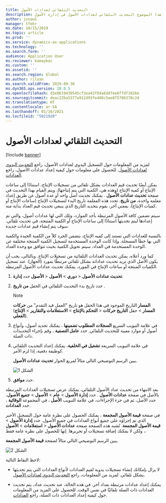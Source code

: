 ```yaml
---
title: التحديث التلقائي لعدادات الأصول
description: يصف هذا الموضوع التحديث التلقائي لعدادات الأصول‬ في إدارة الأصول.
author: josaw1
manager: tfehr
ms.date: 10/15/2019
ms.topic: article
ms.prod: ''
ms.service: dynamics-ax-applications
ms.technology: ''
ms.search.form: ''
audience: Application User
ms.reviewer: kamaybac
ms.custom: ''
ms.assetid: ''
ms.search.region: Global
ms.author: riluan
ms.search.validFrom: 2019-09-30
ms.dyn365.ops.version: 10.0.5
ms.openlocfilehash: d3e8619439545cf3ea42f84a6dd7ee6ffdf1026e
ms.sourcegitcommit: deac22ba5377a912d93fe408c5ae875706378c2d
ms.translationtype: HT
ms.contentlocale: ar-SA
ms.lasthandoff: 01/16/2021
ms.locfileid: "5021920"
---
```

# <a name="automatic-update-of-asset-counters"></a>التحديث التلقائي لعدادات الأصول

[!include [banner](../../includes/banner.md)]

لمزيد من المعلومات حول التسجيل اليدوي لعدادات الأصول، راجع [التحديث اليدوي لعدادات الأصول](../work-orders/manual-update-of-asset-counters.md). للحصول علي معلومات حول كيفية إعداد عدادات الأصول، راجع [العدادات](../setup-for-objects/counters.md).

يمكن أيضًا تحديث قيم العدادات بشكل تلقائي من تسجيلات الإنتاج، استنادًا إلى ساعات الإنتاج أو كمية الإنتاج (وهذه هي، الكمية التي يتم إنتاجها). ويتم القيام بهذا التحديث في صفحة **تحديث عدادات الأصول** . يمكنك تحديث أصل واحد أو عدة أصول عن طريق إعداد معلمة واحدة، **من تاريخ**. تحدد هذه المعلمة تاريخ البدء لتسجيلات الإنتاج (ساعات الإنتاج أو كميات الإنتاج). بمعني آخر، يقوم بتحديد التاريخ الذي ينبغي تحديث قيم العداد بداية منه.

سيتم تضمين كافة الأصول المرتبطة بأحد الموارد، *وتلك* التي لها عدادات أصول، والتي تم إعدادها ليتم تحديثها استنادًا إلى ساعات الإنتاج أو الكمية المنتجة، في تحديث تلقائي. سوف يتم إنشاء قيم عدادات جديدة.

بالنسبة للعدادات التي تستند إلى كميه الإنتاج، يتضمن الجرد كلاً من الكمية الجيدة والكمية التي بها خطأ المسجلة. وإذا كانت الوحدة المستخدمة لتسجيل الكمية المنتجة مختلفة عن الوحدة المستخدمة في العداد، سيتم تحويل الكمية بحيث تتوافق مع وحدة العداد.

كما ورد أعلاه، يمكن تحديث العدادات التلقائية من تسجيلات الإنتاج. وبالتالي، يجب أن يكون الأصل الذي تريد تحديث عداداته بشكل تلقائي مرتبطًا بمورد (الجهاز). عند تسجيل الكميات المنتجة أو ساعات الإنتاج في المورد، يمكنك تحديث عدادات الأصول المرتبطة.

1. حدد **إدارة‏‎ الأصول‏‎** > **دوري** > **الأصول‏‎** > **تحديث عدادات الأصول‏‎**.

2. حدد تاريخ بدء التحديث التلقائي في الحقل **من تاريخ** .

    >[!NOTE]
    >التاريخ الموجود في هذا الحقل هو تاريخ "العمل قيد التقدم" من **حركات‏‎ المسار** (**التحكم بالإنتاج‬** > **الاستعلامات والتقارير‬** > **الإنتاج‬‏‎** > **حركات‏‎ المسار** > حقل **التاريخ‏‎ الفعلي**).

3. في علامة التبويب السريع **السجلات المطلوب تضمينها‬** ، يمكنك تحديد أصول، وأنواع أصول أو موارد معينة للتحديث التلقائي. حدد **عامل التصفية** ، وقم بإجراء التحديدات ذات الصلة.

4. في علامة التبويب السريعة **تشغيل في الخلفية‬**، يمكنك إعداد التحديث التلقائي كوظيفة دفعية، إذا لزم الأمر.

    يبين الرسم التوضيحي التالي مثالاً لمربع الحوار **تحديث عدادات الأصول**.

    ![الشكل 1](media/12-work-orders.png)

5. حدد **موافق**. 

بعد الانتهاء من تحديث عداد الأصول التلقائي، يمكنك عرض تسجيلات العدادات المرتبطة بالأصل في صفحة **عدادات الأصول** . حدد **إدارة الأصول** > **عام** > **الأصول** > **جميع الأصول**، حدد الأصل، ثم في جزء الإجراءات، في علامة التبويب **الأصل** ، في المجموعة **الوقائية** ، حدد **العدادات**.

في صفحة **قيمة الأصول المجمعة** ، يمكنك الحصول على نظرة عامة حول التسجيل الأخير الذي تم إجراؤه على جميع أنواع العدادات في جميع الأصول. حدد **إدارة الأصول** > **استعلامات** > **الأصول‏‎** > **قيمة الأصول المجمعة**. تُشبه هذه الصفحة صفحة **عدادات الأصول** ، ولكن لا يمكنك إضافة تسجيلات أو تحريرها. إنها للحصول على نظرة عامة فقط.

يبين الرسم التوضيحي التالي مثالاً لصفحة **قيمة الأصول المجمعة**.

![الشكل 2](media/13-work-orders.png)

لاحظ النقاط التالية:

- لا يزال بإمكانك إنشاء تسجيلات يدوية لقيم العدادات لأنواع العدادات التي يتم تحديثها بشكل تلقائي. لمزيد من المعلومات، راجع [التحديث اليدوي لعدادات الأصول](../work-orders/manual-update-of-asset-counters.md).

- يمكنك إعداد عدادات مرتبطة بعداد آخر. في هذه الحالة، عند تحديث عداد، يتم تحديث العدادات ذات الصلة تلقائيًا في نفس الوقت. للحصول علي المزيد من المعلومات حول كيفية إعداد العدادات ذات الصلة، راجع [العدادات](../setup-for-objects/counters.md).

